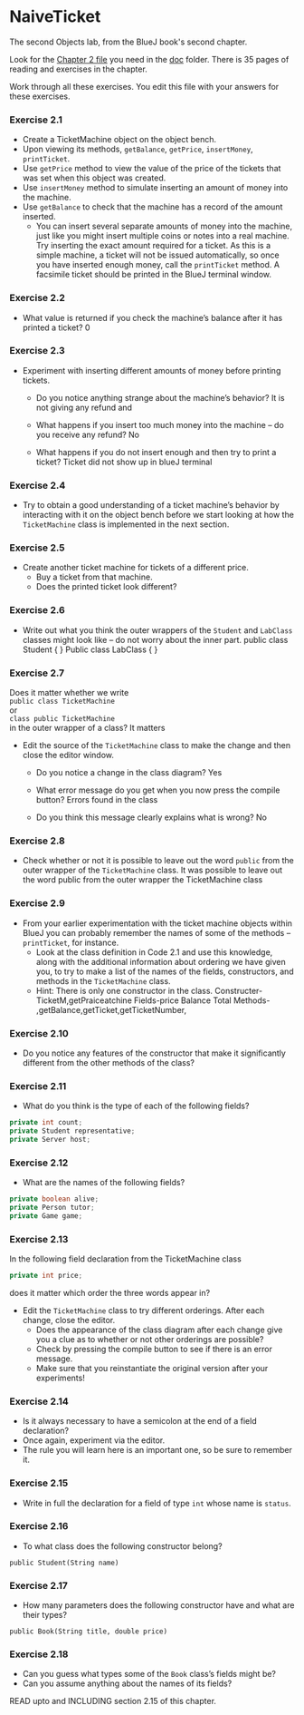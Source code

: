# NaiveTicket

The second Objects lab, from the BlueJ book's second chapter.

Look for the [Chapter 2 file](./doc/BlueJ-objects-first-ch2.pdf) you need in the [doc](./doc) folder.
There is 35 pages of reading and exercises in the chapter.

Work through all these exercises. You edit this file with your answers for these exercises.

### Exercise 2.1
* Create a TicketMachine object on the object bench.
* Upon viewing its methods, `getBalance`, `getPrice`, `insertMoney`, `printTicket`.
* Use `getPrice` method to view the value of the price of the tickets that was set when this object was created.
* Use `insertMoney` method to simulate inserting an amount of money into the machine.
* Use `getBalance` to check that the machine has a record of the amount inserted.
	* You can insert several separate amounts of money into the machine, just like you might insert multiple coins or notes into a real machine. Try inserting the exact amount required for a ticket. As this is a simple machine, a ticket will not be issued automatically, so once you have inserted enough money, call the `printTicket` method. A facsimile ticket should be printed in the BlueJ terminal window.

### Exercise 2.2
* What value is returned if you check the machine’s balance after it has printed a ticket?
0

### Exercise 2.3
* Experiment with inserting different amounts of money before printing tickets.
	* Do you notice anything strange about the machine’s behavior?
It is not giving any refund and 

	* What happens if you insert too much money into the machine – do you receive any refund?
No
	* What happens if you do not insert enough and then try to print a ticket?
Ticket did not show up in blueJ terminal

### Exercise 2.4
* Try to obtain a good understanding of a ticket machine’s behavior by interacting with it on the object bench before we start looking at how the `TicketMachine` class is implemented in the next section.

### Exercise 2.5
* Create another ticket machine for tickets of a different price.
	* Buy a ticket from that machine.
	* Does the printed ticket look different?

### Exercise 2.6
* Write out what you think the outer wrappers of the `Student` and `LabClass` classes might look like – do not worry about the inner part.
public class Student
{
}
Public class LabClass
{
}


### Exercise 2.7
Does it matter whether we write<br>
`public class TicketMachine`<br>
or<br>
`class public TicketMachine`<br>
in the outer wrapper of a class?
It matters

* Edit the source of the `TicketMachine` class to make the change and then close the editor window.
	* Do you notice a change in the class diagram?
Yes
	* What error message do you get when you now press the compile button?
Errors found in the class

	* Do you think this message clearly explains what is wrong?
No

### Exercise 2.8
* Check whether or not it is possible to leave out the word `public` from the outer wrapper of the `TicketMachine` class.
It was possible to leave out the word public from the outer wrapper the TicketMachine class

### Exercise 2.9
* From your earlier experimentation with the ticket machine objects within BlueJ you can probably remember the names of some of the methods – `printTicket`, for instance.
	* Look at the class definition in Code 2.1 and use this knowledge, along with the additional information about ordering we have given you, to try to make a list of the names of the fields, constructors, and methods in the `TicketMachine` class.
	* Hint: There is only one constructor in the class.
Constructer-TicketM,getPraiceatchine
Fields-price
       Balance
       Total
Methods- ,getBalance,getTicket,getTicketNumber,
        

### Exercise 2.10
* Do you notice any features of the constructor that make it significantly different from the other methods of the class?

### Exercise 2.11
* What do you think is the type of each of the following fields?

```java
private int count;
private Student representative;
private Server host;
```

### Exercise 2.12
* What are the names of the following fields?

```java
private boolean alive;
private Person tutor;
private Game game;
```
### Exercise 2.13

In the following field declaration from the TicketMachine class<br>

```java
private int price;
```
does it matter which order the three words appear in?
* Edit the `TicketMachine` class to try different orderings. After each change, close the editor.
	* Does the appearance of the class diagram after each change give you a clue as to whether or not other orderings are
possible?
	* Check by pressing the compile button to see if there is an error message.
	* Make sure that you reinstantiate the original version after your experiments!

### Exercise 2.14
* Is it always necessary to have a semicolon at the end of a field declaration?
* Once again, experiment via the editor.
* The rule you will learn here is an important one, so be sure to remember it.


### Exercise 2.15
* Write in full the declaration for a field of type `int` whose name is `status`.

### Exercise 2.16
* To what class does the following constructor belong?
```
public Student(String name)
```

### Exercise 2.17
* How many parameters does the following constructor have and what are their types?
```
public Book(String title, double price)
```

### Exercise 2.18
* Can you guess what types some of the `Book` class’s fields might be?
* Can you assume anything about the names of its fields?

READ upto and INCLUDING section 2.15 of this chapter.
